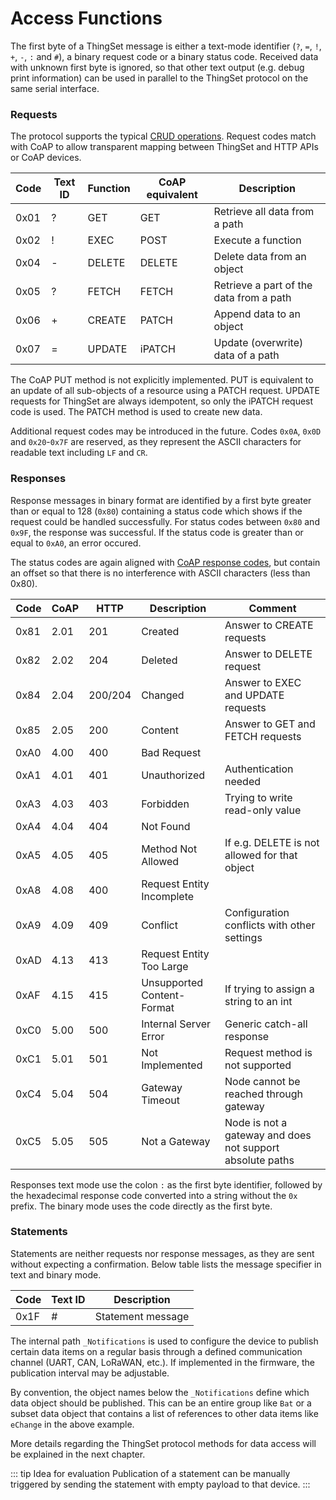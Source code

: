 
# Access Functions

The first byte of a ThingSet message is either a text-mode identifier (`?`, `=`, `!`, `+`, `-`, `:` and `#`), a binary request code or a binary status code. Received data with unknown first byte is ignored, so that other text output (e.g. debug print information) can be used in parallel to the ThingSet protocol on the same serial interface.

### Requests

The protocol supports the typical [CRUD operations](https://en.wikipedia.org/wiki/Create,_read,_update_and_delete). Request codes match with CoAP to allow transparent mapping between ThingSet and HTTP APIs or CoAP devices.

| Code | Text ID | Function | CoAP equivalent | Description                    |
|------|---------|----------|--------|-----------------------------------------|
| 0x01 | ?       | GET      | GET    | Retrieve all data from a path           |
| 0x02 | !       | EXEC     | POST   | Execute a function                      |
| 0x04 | -       | DELETE   | DELETE | Delete data from an object              |
| 0x05 | ?       | FETCH    | FETCH  | Retrieve a part of the data from a path |
| 0x06 | +       | CREATE   | PATCH  | Append data to an object                |
| 0x07 | =       | UPDATE   | iPATCH | Update (overwrite) data of a path       |

The CoAP PUT method is not explicitly implemented. PUT is equivalent to an update of all sub-objects of a resource using a PATCH request. UPDATE requests for ThingSet are always idempotent, so only the iPATCH request code is used. The PATCH method is used to create new data.

Additional request codes may be introduced in the future. Codes `0x0A`, `0x0D` and `0x20`-`0x7F` are reserved, as they represent the ASCII characters for readable text including `LF` and `CR`.

### Responses

Response messages in binary format are identified by a first byte greater than or equal to 128 (`0x80`) containing a status code which shows if the request could be handled successfully. For status codes between `0x80` and `0x9F`, the response was successful. If the status code is greater than or equal to `0xA0`, an error occured.

The status codes are again aligned with [CoAP response codes](https://www.iana.org/assignments/core-parameters/core-parameters.xhtml#codes), but contain an offset so that there is no interference with ASCII characters (less than 0x80).

| Code | CoAP | HTTP | Description   | Comment                                |
|------|------|------|---------------|----------------------------------------|
| 0x81 | 2.01 | 201  | Created       | Answer to CREATE requests              |
| 0x82 | 2.02 | 204  | Deleted       | Answer to DELETE request               |
| 0x84 | 2.04 | 200/204 | Changed    | Answer to EXEC and UPDATE requests     |
| 0x85 | 2.05 | 200  | Content       | Answer to GET and FETCH requests       |
| 0xA0 | 4.00 | 400  | Bad Request   | |
| 0xA1 | 4.01 | 401  | Unauthorized  | Authentication needed       |
| 0xA3 | 4.03 | 403  | Forbidden     | Trying to write read-only value |
| 0xA4 | 4.04 | 404  | Not Found     | |
| 0xA5 | 4.05 | 405  | Method Not Allowed         | If e.g. DELETE is not allowed for that object |
| 0xA8 | 4.08 | 400  | Request Entity Incomplete  | |
| 0xA9 | 4.09 | 409  | Conflict                   | Configuration conflicts with other settings |
| 0xAD | 4.13 | 413  | Request Entity Too Large   | |
| 0xAF | 4.15 | 415  | Unsupported Content-Format | If trying to assign a string to an int |
| 0xC0 | 5.00 | 500  | Internal Server Error      | Generic catch-all response |
| 0xC1 | 5.01 | 501  | Not Implemented            | Request method is not supported |
| 0xC4 | 5.04 | 504  | Gateway Timeout            | Node cannot be reached through gateway |
| 0xC5 | 5.05 | 505  | Not a Gateway              | Node is not a gateway and does not support absolute paths |

Responses text mode use the colon `:` as the first byte identifier, followed by the hexadecimal response code converted into a string without the `0x` prefix. The binary mode uses the code directly as the first byte.

### Statements

Statements are neither requests nor response messages, as they are sent without expecting a confirmation. Below table lists the message specifier in text and binary mode.

| Code | Text ID | Description         |
|------|---------|---------------------|
| 0x1F | #       | Statement message   |

The internal path `_Notifications` is used to configure the device to publish certain data items on a regular basis through a defined communication channel (UART, CAN, LoRaWAN, etc.). If implemented in the firmware, the publication interval may be adjustable.

By convention, the object names below the `_Notifications` define which data object should be published. This can be an entire group like `Bat` or a subset data object that contains a list of references to other data items like `eChange` in the above example.

More details regarding the ThingSet protocol methods for data access will be explained in the next chapter.

::: tip Idea for evaluation
Publication of a statement can be manually triggered by sending the statement with empty payload to that device.
:::
